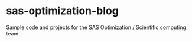 # sas-optimization-blog
Sample code and projects for the SAS Optimization / Scientific computing team
